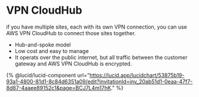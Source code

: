 # VPN CloudHub

if you have multiple sites, each with its own VPN connection, you can use AWS VPN CloudHub to connect those sites together.&#x20;

* Hub-and-spoke model
* Low cost and easy to manage
* It operats over the public internet, but all traffic between the customer gateway and AWS VPN CloudHub is encrypted.

{% @lucid/lucid-component url="https://lucid.app/lucidchart/53875b19-93a1-4800-81d1-8c84d6351a09/edit?invitationId=inv_20ab51d1-0eaa-47f7-8d87-4aaee89152c1&page=BCJ7L4m17hK." %}

